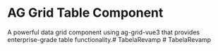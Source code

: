 # AG Grid Table Component

A powerful data grid component using ag-grid-vue3 that provides enterprise-grade table functionality.#   T a b e l a R e v a m p  
 #   T a b e l a R e v a m p  
 